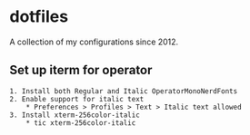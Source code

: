 dotfiles
========

A collection of my configurations since 2012.

## Set up iterm for operator

    1. Install both Regular and Italic OperatorMonoNerdFonts
    2. Enable support for italic text
        * Preferences > Profiles > Text > Italic text allowed
    3. Install xterm-256color-italic
        * tic xterm-256color-italic
